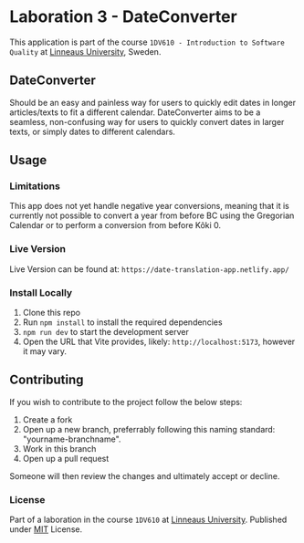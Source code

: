 # Laboration 3 - DateConverter

This application is part of the course `1DV610 - Introduction to Software Quality` at [Linneaus University](https://lnu.se/), Sweden.

## DateConverter

 Should be an easy and painless way for users to quickly edit dates in longer articles/texts to fit a different calendar.
 DateConverter aims to be a seamless, non-confusing way for users to quickly convert dates in larger texts, or simply dates to different calendars.

## Usage

### Limitations

This app does not yet handle negative year conversions, meaning that it is currently not possible to convert a year from before BC using the Gregorian Calendar or to perform a conversion from before Kõki 0.

### Live Version

Live Version can be found at: `https://date-translation-app.netlify.app/`

### Install Locally

1. Clone this repo
2. Run `npm install` to install the required dependencies
3. `npm run dev` to start the development server
4. Open the URL that Vite provides, likely: `http://localhost:5173`, however it may vary.

## Contributing

If you wish to contribute to the project follow the below steps:

1. Create a fork
2. Open up a new branch, preferrably following this naming standard: "yourname-branchname".
3. Work in this branch
4. Open up a pull request

Someone will then review the changes and ultimately accept or decline.

### License

Part of a laboration in the course `1DV610` at [Linneaus University](https://lnu.se/). Published under [MIT](./LICENSE) License.
